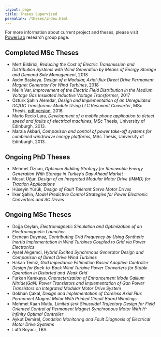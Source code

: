 ```yaml
---
layout: page
title: Theses Supervised
permalink: /theses/index.html
---
```


For more information about current project and theses, please visit [PowerLab](http://power.eee.metu.edu.tr) research group page.

## Completed MSc Theses

- Mert Bildirici, *Reducing the Cost of Electric Transmission and Distribution Systems with Wind Generation by Means of Energy Storage and Demand Side Management*, 2018
- Aydın Başkaya, *Design of a Modular, Axial-flux Direct Drive Permanent
Magnet Generator For Wind Turbines*, 2018
- Melih Var, *Improvement of the Electric Field Distribution in the Medium Voltage Gas Insulated Inductive Voltage Transformer*, 2017
- Öztürk Şahin Alemdar, *Design and Implementation of an Unregulated DC/DC Transformer Module Using LLC Resonant Converter*, MSc Thesis, [pdf version](http://etd.lib.metu.edu.tr/upload/12620665/index.pdf), 2016. 
- Mario Recio Lara, *Development of a mobile phone application to detect speed and faults of electrical machines*, MSc Thesis, University of Edinburgh, 2013.
- Marzia Akbari, *Comparison and control of power take-off systems for combined wind/wave energy platforms*, MSc Thesis, University of Edinburgh, 2013.

## Ongoing PhD Theses

- Mehmet Özcan, *Optimum Bidding Strategy for Renewable Energy Generation With Storage in Turkey’s Day Ahead Market*
- Mesut Uğur, *Design of an Integrated Modular Motor Drive (IMMD) for Traction Applications*
- Hüseyin Yürük, *Design of Fault Tolerant Servo Motor Drives*
- İlker Şahin, *Model Predictive Control Strategies for Power Electronic Converters and AC Drives*

## Ongoing MSc Theses

- Doğa Ceylan, *Electromagnetic Simulation and Optimization of an Electromagnetic Launcher*
- Erencan Duymaz, *Contributing Grid Frequency by Using Synthetic Inertia Implementation in Wind Turbines Coupled to Grid via Power Electronics*
- Aysel Akgemci, *Hybrid Excited Synchrnous Generator Design and Comparison of Direct Drive Wind Turbines*
- Hakan Temiz, *Grid Impedance Estimation Based Adaptive Controller Design for Back-to-Back Wind Turbine Power Converters for Stable Operation in Distorted and Weak Grid*
- Furkan Karakaya, *Characterization of Enhancement Mode Gallium Nitride(GaN) Power Transistors and Implementation of Gan Power Transistors on Integrated Modular Motor Drive System*
- Gökhan Çakal, *Design and Implementation of Coreless Axial Flux Permanent Magnet Motor With Printed Circuit Board Windings*
- Mehmet Kaan Mutlu, *Limited-jerk Sinusoidal Trajectory Design for Field Oriented Control of Permanent Magnet Synchronous Motor With H-infinity Optimal Controller*
- Aykut Demirel, *Condition Monitoring and Fault Diagnosis of Electrical Motor Drive Systems*
- Lütfi Boyacı, TBA

